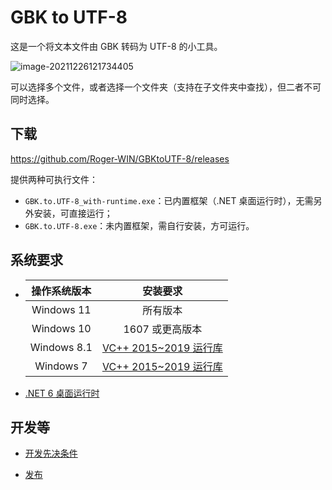 # GBK to UTF-8

这是一个将文本文件由 GBK 转码为 UTF-8 的小工具。

![image-20211226121734405](https://img.rogerkung-win.top/undefinedundefinedimage-20220918165216008.png)

可以选择多个文件，或者选择一个文件夹（支持在子文件夹中查找），但二者不可同时选择。

## 下载

https://github.com/Roger-WIN/GBKtoUTF-8/releases

提供两种可执行文件：

- `GBK.to.UTF-8_with-runtime.exe`：已内置框架（.NET 桌面运行时），无需另外安装，可直接运行；
- `GBK.to.UTF-8.exe`：未内置框架，需自行安装，方可运行。

## 系统要求

- | 操作系统版本 |                           安装要求                           |
  | :----------: | :----------------------------------------------------------: |
  |  Windows 11  |                           所有版本                           |
  |  Windows 10  |                       1607 或更高版本                        |
  | Windows 8.1  | [VC++ 2015~2019 运行库](https://aka.ms/vs/16/release/vc_redist.x64.exe) |
  |  Windows 7   | [VC++ 2015~2019 运行库](https://aka.ms/vs/16/release/vc_redist.x64.exe) |

- [.NET 6 桌面运行时](https://dotnet.microsoft.com/zh-cn/download/dotnet/thank-you/runtime-desktop-6.0.9-windows-x64-installer)

## 开发等

- [开发先决条件](https://github.com/Roger-WIN/GBKtoUTF-8/wiki/开发先决条件)

- [发布](https://github.com/Roger-WIN/GBKtoUTF-8/wiki/发布概述)
